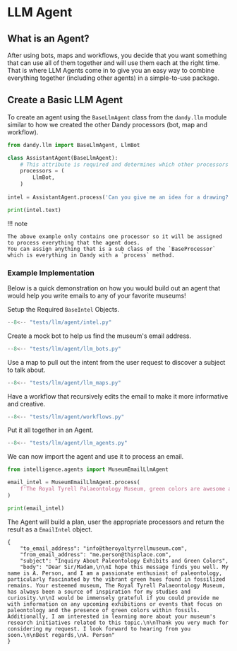 # LLM Agent

## What is an Agent?

After using bots, maps and workflows, you decide that you want something that can use all of them together and will use them each at the right time.
That is where LLM Agents come in to give you an easy way to combine everything together (including other agents) in a simple-to-use package.

## Create a Basic LLM Agent

To create an agent using the `BaseLlmAgent` class from the `dandy.llm` module similar to how we created the other Dandy processors (bot, map and workflow).

```python exec="True" source="above" source="material-block" session="llm_agent"
from dandy.llm import BaseLlmAgent, LlmBot

class AssistantAgent(BaseLlmAgent):
    # This attribute is required and determines which other processors you want this agent to have access to using.
    processors = (
        LlmBot,
    )
    
intel = AssistantAgent.process('Can you give me an idea for a drawing?')

print(intel.text)
```

!!! note

    The above example only contains one processor so it will be assigned to process everything that the agent does.
    You can assign anything that is a sub class of the `BaseProcessor` which is everything in Dandy with a `process` method.

### Example Implementation

Below is a quick demonstration on how you would build out an agent that would help you write emails to any of your favorite museums!

Setup the Required `BaseIntel` Objects.

```py title="intelligence/intel.py"
--8<-- "tests/llm/agent/intel.py"
```

Create a mock bot to help us find the museum's email address.

```py title="intelligence/bots.py"
--8<-- "tests/llm/agent/llm_bots.py"
```

Use a map to pull out the intent from the user request to discover a subject to talk about.

```py title="intelligence/maps.py"
--8<-- "tests/llm/agent/llm_maps.py"
```

Have a workflow that recursively edits the email to make it more informative and creative.

```py title="intelligence/workflows.py"
--8<-- "tests/llm/agent/workflows.py"
```

Put it all together in an Agent.

```py title="intelligence/agents.py"
--8<-- "tests/llm/agent/llm_agents.py"
```

We can now import the agent and use it to process an email.

```py title="museum.py"
from intelligence.agents import MuseumEmailLlmAgent

email_intel = MuseumEmailLlmAgent.process(
    f'The Royal Tyrell Palaeontology Museum, green colors are awesome and my email is me.person@thisplace.com'
)

print(email_intel)

```

The Agent will build a plan, user the appropriate processors and return the result as a `EmailIntel` object.

``` title="Ouput"
{
    "to_email_address": "info@theroyaltyrrellmuseum.com",
    "from_email_address": "me.person@thisplace.com",
    "subject": "Inquiry About Paleontology Exhibits and Green Colors",
    "body": "Dear Sir/Madam,\n\nI hope this message finds you well. My name is A. Person, and I am a passionate enthusiast of paleontology, particularly fascinated by the vibrant green hues found in fossilized remains. Your esteemed museum, The Royal Tyrell Palaeontology Museum, has always been a source of inspiration for my studies and curiosity.\n\nI would be immensely grateful if you could provide me with information on any upcoming exhibitions or events that focus on paleontology and the presence of green colors within fossils. Additionally, I am interested in learning more about your museum's research initiatives related to this topic.\n\nThank you very much for considering my request. I look forward to hearing from you soon.\n\nBest regards,\nA. Person"
}
```